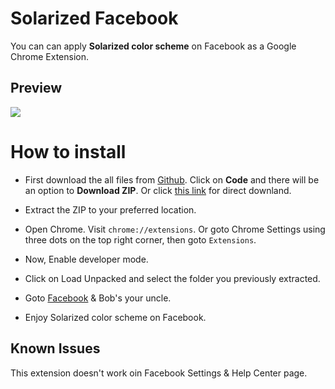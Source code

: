 # Solarized Facebook
You can can apply **Solarized color scheme** on Facebook as a Google Chrome Extension.

## Preview
![](https://i.imgur.com/2WHHG8r.jpg)

# How to install

* First download the all files from [Github](https://github.com/RHJihan/Solarized-Facebook). Click on **Code** and there will be an option to **Download ZIP**. Or click [this link](https://github.com/RHJihan/Solarized-Facebook/archive/master.zip) for direct downland.

* Extract the ZIP to your preferred location.

* Open Chrome. Visit `chrome://extensions`. Or goto Chrome Settings using three dots on the top right corner, then goto `Extensions`.

* Now, Enable developer mode.

* Click on Load Unpacked and select the folder you previously extracted.

* Goto [Facebook](https://www.facebook.com/) & Bob's your uncle.

* Enjoy Solarized color scheme on Facebook.

Known Issues
------------
This extension doesn't work oin Facebook Settings & Help Center page.

